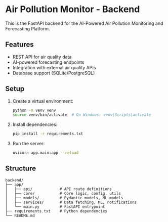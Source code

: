# Air Pollution Monitor - Backend

This is the FastAPI backend for the AI-Powered Air Pollution Monitoring and Forecasting Platform.

## Features
- REST API for air quality data
- AI-powered forecasting endpoints
- Integration with external air quality APIs
- Database support (SQLite/PostgreSQL)

## Setup

1. Create a virtual environment:
   ```bash
   python -m venv venv
   source venv/bin/activate  # On Windows: venv\Scripts\activate
   ```
2. Install dependencies:
   ```bash
   pip install -r requirements.txt
   ```
3. Run the server:
   ```bash
   uvicorn app.main:app --reload
   ```

## Structure
```
backend/
├── app/
│   ├── api/            # API route definitions
│   ├── core/           # Core logic, config, utils
│   ├── models/         # Pydantic models, ML models
│   ├── services/       # Data fetching, ML, notifications
│   └── main.py         # FastAPI entrypoint
├── requirements.txt    # Python dependencies
└── README.md
``` 